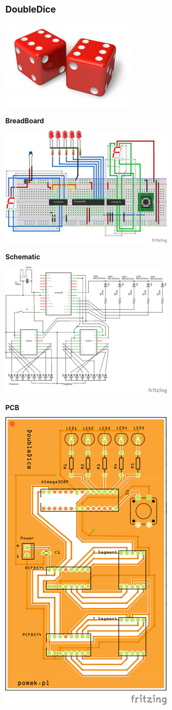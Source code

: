 # DoubleDice

![DoubleDice](./assets/dice.jpg)

## BreadBoard

![BreadBoard](./assets/breadboard.png)

## Schematic

![Schematic](./assets/schematic.png)

## PCB

![PCB](./assets/pcb.png)